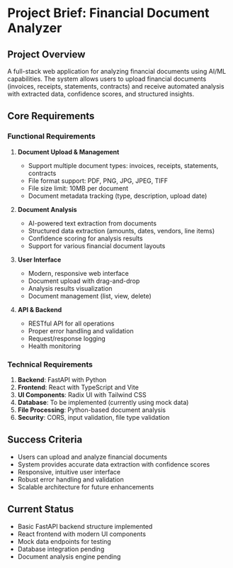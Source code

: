 # Project Brief: Financial Document Analyzer

## Project Overview

A full-stack web application for analyzing financial documents using AI/ML capabilities. The system allows users to upload financial documents (invoices, receipts, statements, contracts) and receive automated analysis with extracted data, confidence scores, and structured insights.

## Core Requirements

### Functional Requirements

1. **Document Upload & Management**

   - Support multiple document types: invoices, receipts, statements, contracts
   - File format support: PDF, PNG, JPG, JPEG, TIFF
   - File size limit: 10MB per document
   - Document metadata tracking (type, description, upload date)

2. **Document Analysis**

   - AI-powered text extraction from documents
   - Structured data extraction (amounts, dates, vendors, line items)
   - Confidence scoring for analysis results
   - Support for various financial document layouts

3. **User Interface**

   - Modern, responsive web interface
   - Document upload with drag-and-drop
   - Analysis results visualization
   - Document management (list, view, delete)

4. **API & Backend**
   - RESTful API for all operations
   - Proper error handling and validation
   - Request/response logging
   - Health monitoring

### Technical Requirements

1. **Backend**: FastAPI with Python
2. **Frontend**: React with TypeScript and Vite
3. **UI Components**: Radix UI with Tailwind CSS
4. **Database**: To be implemented (currently using mock data)
5. **File Processing**: Python-based document analysis
6. **Security**: CORS, input validation, file type validation

## Success Criteria

- Users can upload and analyze financial documents
- System provides accurate data extraction with confidence scores
- Responsive, intuitive user interface
- Robust error handling and validation
- Scalable architecture for future enhancements

## Current Status

- Basic FastAPI backend structure implemented
- React frontend with modern UI components
- Mock data endpoints for testing
- Database integration pending
- Document analysis engine pending
